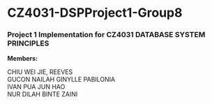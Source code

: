  # CZ4031-DSPProject1-Group8
### Project 1 Implementation for CZ4031 DATABASE SYSTEM PRINCIPLES

**Members:**

CHIU WEI JIE, REEVES <br>
GUCON NAILAH GINYLLE PABILONIA <br>
IVAN PUA JUN HAO <br>
NUR DILAH BINTE ZAINI <br>
